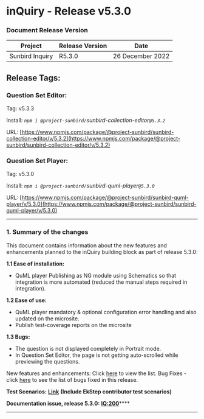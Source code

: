 # inQuiry - Release v5.3.0

### Document Release Version

| Project         | Release Version | Date             |
| --------------- | --------------- | ---------------- |
| Sunbird Inquiry | R5.3.0          | 26 December 2022 |

## Release Tags:

### Question Set **Editor**:

Tag: v5.3.3

Install: _`npm i @project-sunbird/`sunbird-collection-editor`@5.3.2`_

URL: [https://www.npmjs.com/package/@project-sunbird/sunbird-collection-editor/v/5.3.2](https://www.npmjs.com/package/@project-sunbird/sunbird-collection-editor/v/5.3.2)

### Question Set Player:

Tag: v5.3.0

Install: _`npm i @project-sunbird/`sunbird-quml-player`@5.3.0`_

URL: [https://www.npmjs.com/package/@project-sunbird/sunbird-quml-player/v/5.3.0](https://www.npmjs.com/package/@project-sunbird/sunbird-quml-player/v/5.3.0)

****

### **1. Summary of the changes**

This document contains information about the new features and enhancements planned to the inQuiry building block as part of release 5.3.0:

**1.1 Ease of installation:**&#x20;

* QuML player Publishing as NG module using Schematics so that integration is more automated (reduced the manual steps required in integration).

**1.2 Ease of use:**&#x20;

* QuML player mandatory & optional configuration error handling and also updated on the microsite.
* Publish test-coverage reports on the microsite

**1.3 Bugs:**

* The question is not displayed completely in Portrait mode.
* In Question Set Editor, the page is not getting auto-scrolled while previewing the questions.

New features and enhancements: Click [here](https://project-sunbird.atlassian.net/issues/?filter=12678) to view the list. Bug Fixes - click [here](https://project-sunbird.atlassian.net/browse/IQ-68) to see the list of bugs fixed in this release.

**Test Scenarios:** [**Link**](https://project-sunbird.atlassian.net/wiki/spaces/SunbirdinQuiry/pages/3255566352/Inquiry+Release+5.3.0+Test+Scenarios) **(Include EkStep contributor test scenarios)**

**Documentation issue, release 5.3.0:**  [**IQ:200**](https://project-sunbird.atlassian.net/browse/IQ-200)****

****
